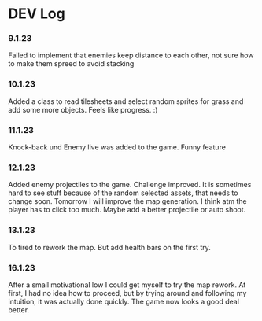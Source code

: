 
# DEV Log

### 9.1.23
Failed to implement that enemies keep distance to each other, not sure how to make them spreed to avoid stacking  
### 10.1.23
Added a class to read tilesheets and select random sprites for grass and add some more objects. Feels like progress. :)
### 11.1.23
Knock-back und Enemy live was added to the game. Funny feature
### 12.1.23
Added enemy projectiles to the game. Challenge improved. 
It is sometimes hard to see stuff because of the random selected assets, that needs to change soon. 
Tomorrow I will improve the map generation. 
I think atm the player has to click too much. Maybe add a better projectile or auto shoot.
### 13.1.23
To tired to rework the map. But add health bars on the first try. 
### 16.1.23
After a small motivational low I could get myself to try the map rework. 
At first, I had no idea how to proceed, but by trying around and following my intuition, it was actually done quickly. 
The game now looks a good deal better. 